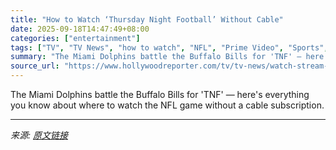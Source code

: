 ```yaml
---
title: "How to Watch ‘Thursday Night Football’ Without Cable"
date: 2025-09-18T14:47:49+08:00
categories: ["entertainment"]
tags: ["TV", "TV News", "how to watch", "NFL", "Prime Video", "Sports", "Thursday Night Football"]
summary: "The Miami Dolphins battle the Buffalo Bills for 'TNF' — here's everything you know about where to watch the NFL game without a cable subscription."
source_url: "https://www.hollywoodreporter.com/tv/tv-news/watch-stream-thursday-night-football-online-1235997991/"
---
```


The Miami Dolphins battle the Buffalo Bills for 'TNF' — here's everything you know about where to watch the NFL game without a cable subscription.

---

*来源: [原文链接](https://www.hollywoodreporter.com/tv/tv-news/watch-stream-thursday-night-football-online-1235997991/)*
